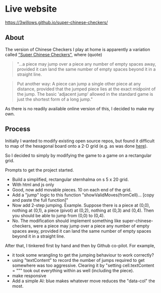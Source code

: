 # Live website

https://3willows.github.io/super-chinese-checkers/

## About

The version of Chinese Checkers I play at home is apparently a variation called ["Super Chinese Checkers"](https://www.mastersofgames.com/rules/chinese-checkers-rules.htm), where (quote)

> "...a piece may jump over a piece any number of empty spaces away, provided it can land the same number of empty spaces beyond it in a straight line.

> Put another way: A piece can jump a single other piece at any distance, provided that the jumped piece lies at the exact midpoint of the jump. The basic 'adjacent jump' allowed in the standard game is just the shortest form of a long jump."

As there is no readily available online version of this, I decided to make my own.

## Process

Initially I wanted to modify existing open source repos, but found it difficult to map of the hexagonal board onto a 2-D grid (e.g. as was done [here](https://forgitaboutit.github.io/sternhalma-aka-chinese-checkers/)).

So I decided to simply by modifying the game to a game on a rectangular grid.

Prompts to get the project started.

- Build a simplified, rectangular sternhalma on s 5 x 20 grid.
- With html and js only
- Good, now add movable pieces. 10 on each end of the grid.
- Add a "jump" logic to this function "showValidMoves(fromCell)... [copy and paste the full function]"
- Now add 2-step jumping. Example. Suppose there is a piece at (0,0), nothing at (0,1), a piece (pivot) at (0,2), nothing at (0,3) and (0,4). Then you should be able to jump from (0,0) to (0,4).
- No. The modification should implement something like super-chinese-checkers, were a piece may jump over a piece any number of empty spaces away, provided it can land the same number of empty spaces beyond it in a straight line.

After that, I tinkered first by hand and then by Github co-pilot.  For example, 

- it took some wrangling to get the jumping behaviour to work correctly?
- using "textContent" to record the number of jumps required to get somewhere was too aggressive.  Clearing it by "setting cell.textContent = """ took out everything within as well (including the piece).
- make responsive
- Add a simple AI: blue makes whatever move reduces the "data-col" the most.

